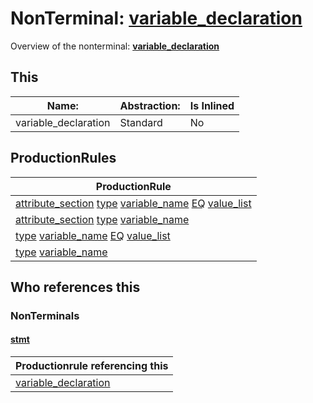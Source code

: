 # NonTerminal: **[variable_declaration](./variable_declaration.md)**

Overview of the nonterminal: **[variable_declaration](./variable_declaration.md)**



## This

| Name:                | Abstraction:    | Is Inlined |
| -------------------- | --------------- | ---------- |
| variable_declaration | Standard | No |



## ProductionRules

| ProductionRule |
| ---- |
| [attribute_section](./attribute_section.md) [type](./type.md) [variable_name](./variable_name.md) [EQ](./../Lexicon/EQ.md) [value_list](./value_list.md)  |
| [attribute_section](./attribute_section.md) [type](./type.md) [variable_name](./variable_name.md)  |
| [type](./type.md) [variable_name](./variable_name.md) [EQ](./../Lexicon/EQ.md) [value_list](./value_list.md)  |
| [type](./type.md) [variable_name](./variable_name.md)  |




## Who references this

### NonTerminals


#### [stmt](./../Grammar/stmt.md)

| Productionrule referencing this                      |
| ---------------------------------------------------- |
| [variable_declaration](./variable_declaration.md)  |



